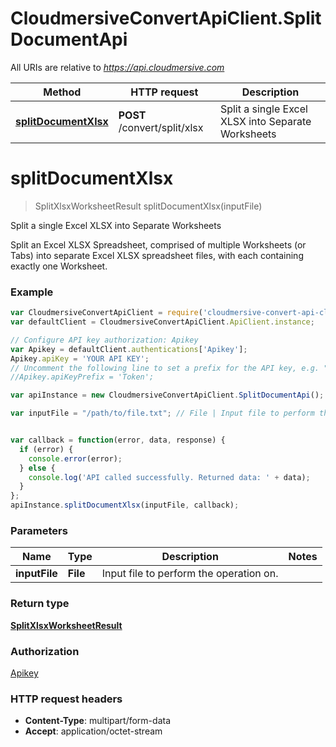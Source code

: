 # CloudmersiveConvertApiClient.SplitDocumentApi

All URIs are relative to *https://api.cloudmersive.com*

Method | HTTP request | Description
------------- | ------------- | -------------
[**splitDocumentXlsx**](SplitDocumentApi.md#splitDocumentXlsx) | **POST** /convert/split/xlsx | Split a single Excel XLSX into Separate Worksheets


<a name="splitDocumentXlsx"></a>
# **splitDocumentXlsx**
> SplitXlsxWorksheetResult splitDocumentXlsx(inputFile)

Split a single Excel XLSX into Separate Worksheets

Split an Excel XLSX Spreadsheet, comprised of multiple Worksheets (or Tabs) into separate Excel XLSX spreadsheet files, with each containing exactly one Worksheet.

### Example
```javascript
var CloudmersiveConvertApiClient = require('cloudmersive-convert-api-client');
var defaultClient = CloudmersiveConvertApiClient.ApiClient.instance;

// Configure API key authorization: Apikey
var Apikey = defaultClient.authentications['Apikey'];
Apikey.apiKey = 'YOUR API KEY';
// Uncomment the following line to set a prefix for the API key, e.g. "Token" (defaults to null)
//Apikey.apiKeyPrefix = 'Token';

var apiInstance = new CloudmersiveConvertApiClient.SplitDocumentApi();

var inputFile = "/path/to/file.txt"; // File | Input file to perform the operation on.


var callback = function(error, data, response) {
  if (error) {
    console.error(error);
  } else {
    console.log('API called successfully. Returned data: ' + data);
  }
};
apiInstance.splitDocumentXlsx(inputFile, callback);
```

### Parameters

Name | Type | Description  | Notes
------------- | ------------- | ------------- | -------------
 **inputFile** | **File**| Input file to perform the operation on. | 

### Return type

[**SplitXlsxWorksheetResult**](SplitXlsxWorksheetResult.md)

### Authorization

[Apikey](../README.md#Apikey)

### HTTP request headers

 - **Content-Type**: multipart/form-data
 - **Accept**: application/octet-stream


